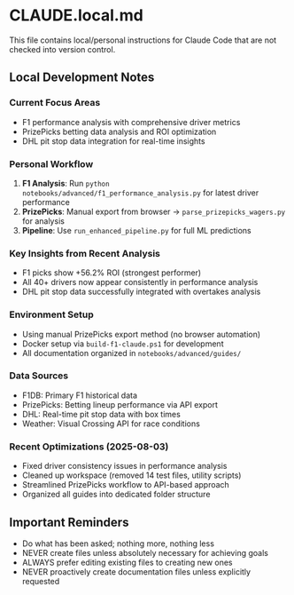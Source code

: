 # CLAUDE.local.md

This file contains local/personal instructions for Claude Code that are not checked into version control.

## Local Development Notes

### Current Focus Areas
- F1 performance analysis with comprehensive driver metrics
- PrizePicks betting data analysis and ROI optimization
- DHL pit stop data integration for real-time insights

### Personal Workflow
1. **F1 Analysis**: Run `python notebooks/advanced/f1_performance_analysis.py` for latest driver performance
2. **PrizePicks**: Manual export from browser → `parse_prizepicks_wagers.py` for analysis
3. **Pipeline**: Use `run_enhanced_pipeline.py` for full ML predictions

### Key Insights from Recent Analysis
- F1 picks show +56.2% ROI (strongest performer)
- All 40+ drivers now appear consistently in performance analysis
- DHL pit stop data successfully integrated with overtakes analysis

### Environment Setup
- Using manual PrizePicks export method (no browser automation)
- Docker setup via `build-f1-claude.ps1` for development
- All documentation organized in `notebooks/advanced/guides/`

### Data Sources
- F1DB: Primary F1 historical data
- PrizePicks: Betting lineup performance via API export
- DHL: Real-time pit stop data with box times
- Weather: Visual Crossing API for race conditions

### Recent Optimizations (2025-08-03)
- Fixed driver consistency issues in performance analysis
- Cleaned up workspace (removed 14 test files, utility scripts)
- Streamlined PrizePicks workflow to API-based approach
- Organized all guides into dedicated folder structure

## Important Reminders
- Do what has been asked; nothing more, nothing less
- NEVER create files unless absolutely necessary for achieving goals
- ALWAYS prefer editing existing files to creating new ones
- NEVER proactively create documentation files unless explicitly requested